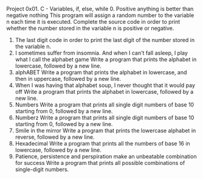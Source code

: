 Project
0x01. C - Variables, if, else, while
0. Positive anything is better than negative nothing
This program will assign a random number to the variable n each time it is executed. Complete the source code in order to print whether the number stored in the variable n is positive or negative.
1. The last digit
code in order to print the last digit of the number stored in the variable n.
2. I sometimes suffer from insomnia. And when I can't fall asleep, I play what I call the alphabet game
Write a program that prints the alphabet in lowercase, followed by a new line.
3. alphABET
Write a program that prints the alphabet in lowercase, and then in uppercase, followed by a new line.
4. When I was having that alphabet soup, I never thought that it would pay off
Write a program that prints the alphabet in lowercase, followed by a new line.
5. Numbers
Write a program that prints all single digit numbers of base 10 starting from 0, followed by a new line.
6. Numberz
Write a program that prints all single digit numbers of base 10 starting from 0, followed by a new line.
7. Smile in the mirror
Write a program that prints the lowercase alphabet in reverse, followed by a new line.
8. Hexadecimal
Write a program that prints all the numbers of base 16 in lowercase, followed by a new line.
9. Patience, persistence and perspiration make an unbeatable combination for success
Write a program that prints all possible combinations of single-digit numbers.
